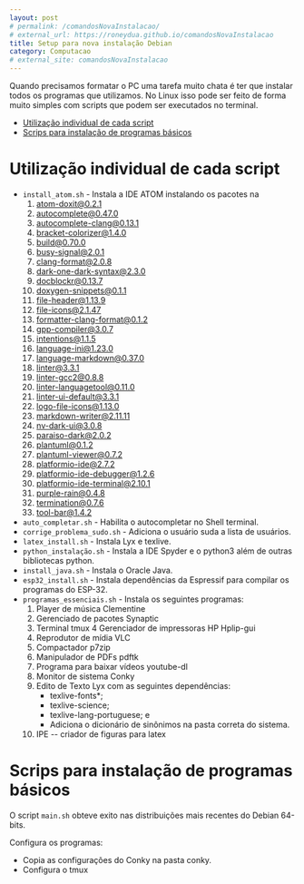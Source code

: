 ```yaml
---
layout: post
# permalink: /comandosNovaInstalacao/
# external_url: https://roneydua.github.io/comandosNovaInstalacao
title: Setup para nova instalação Debian
category: Computacao
# external_site: comandosNovaInstalacao
---
```


Quando precisamos formatar o PC uma tarefa muito chata é ter que instalar todos os programas que utilizamos. No Linux isso pode ser feito de forma muito simples com scripts que podem ser executados no terminal.<!--excerpt-->
<!-- TOC -->

- [Utilização individual de cada script](#utilização-individual-de-cada-script)
- [Scrips para instalação de programas básicos](#scrips-para-instalação-de-programas-básicos)

<!-- /TOC -->

# Utilização individual de cada script
- `install_atom.sh` -  Instala a IDE ATOM instalando os pacotes na
  1. atom-doxit@0.2.1
  2. autocomplete@0.47.0
  3. autocomplete-clang@0.13.1
  4. bracket-colorizer@1.4.0
  5. build@0.70.0
  6. busy-signal@2.0.1
  7. clang-format@2.0.8
  8. dark-one-dark-syntax@2.3.0
  9. docblockr@0.13.7
  10. doxygen-snippets@0.1.1
  11. file-header@1.13.9
  12. file-icons@2.1.47
  13. formatter-clang-format@0.1.2
  14. gpp-compiler@3.0.7
  15. intentions@1.1.5
  16. language-ini@1.23.0
  17. language-markdown@0.37.0
  18. linter@3.3.1
  19. linter-gcc2@0.8.8
  20. linter-languagetool@0.11.0
  21. linter-ui-default@3.3.1
  22. logo-file-icons@1.13.0
  23. markdown-writer@2.11.11
  24. nv-dark-ui@3.0.8
  25. paraiso-dark@2.0.2
  26. plantuml@0.1.2
  27. plantuml-viewer@0.7.2
  28. platformio-ide@2.7.2
  29. platformio-ide-debugger@1.2.6
  30. platformio-ide-terminal@2.10.1
  31. purple-rain@0.4.8
  32. termination@0.7.6
  33. tool-bar@1.4.2
- `auto_completar.sh` -  Habilita o autocompletar no Shell terminal.
- `corrige_problema_sudo.sh` - Adiciona o usuário suda a lista de usuários.
- `latex_install.sh` - Instala Lyx e texlive.
- `python_instalação.sh` - Instala a IDE Spyder e o python3 além de outras bibliotecas python.
- `install_java.sh` - Instala o Oracle Java.
- `esp32_install.sh` - Instala dependências da Espressif para compilar os programas do ESP-32.
- `programas_essenciais.sh` - Instala os seguintes programas:
  1. Player de música Clementine
  2. Gerenciado de pacotes Synaptic
  3. Terminal tmux
  4 Gerenciador de impressoras HP Hplip-gui
  5. Reprodutor de mídia VLC
  6. Compactador p7zip
  7. Manipulador de PDFs pdftk
  8. Programa para baixar vídeos youtube-dl
  9. Monitor de sistema Conky
  10. Edito de Texto Lyx com as seguintes dependências:
      - texlive-fonts*;
      - texlive-science;
      - texlive-lang-portuguese; e
      - Adiciona o dicionário de sinônimos na pasta correta do sistema.
  11. IPE -- criador de figuras para latex

# Scrips para instalação de programas básicos
O script `main.sh` obteve exito nas distribuições mais recentes do Debian 64-bits.

Configura os programas:
- Copia as configurações do Conky na pasta conky.
- Configura o tmux
